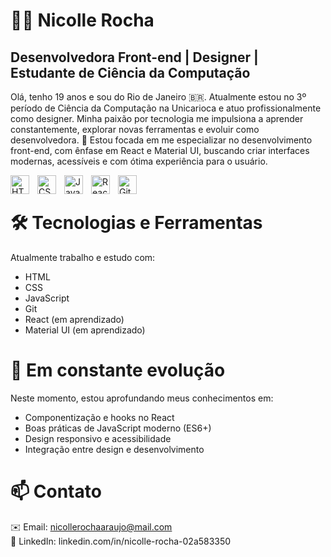 # 👩‍💻 Nicolle Rocha
## Desenvolvedora Front-end | Designer | Estudante de Ciência da Computação
Olá, tenho 19 anos e sou do Rio de Janeiro 🇧🇷. Atualmente estou no 3º período de Ciência da Computação na Unicarioca e atuo profissionalmente como designer. Minha paixão por tecnologia me impulsiona a aprender constantemente, explorar novas ferramentas e evoluir como desenvolvedora. 🚀
Estou focada em me especializar no desenvolvimento front-end, com ênfase em React e Material UI, buscando criar interfaces modernas, acessíveis e com ótima experiência para o usuário.
<br>

<img 
    align="left" 
    alt="HTML"
    title="HTML" 
    width="30px" 
    style="padding-right: 10px;" 
    src="https://cdn.jsdelivr.net/gh/devicons/devicon@latest/icons/html5/html5-original.svg" 
/>
<img 
    align="left" 
    alt="CSS" 
    title="CSS"
    width="30px" 
    style="padding-right: 10px;" 
    src="https://cdn.jsdelivr.net/gh/devicons/devicon@latest/icons/css3/css3-original.svg" 
/>
<img 
    align="left" 
    alt="JavaScript" 
    title="JavaScript"
    width="30px" 
    style="padding-right: 10px;" 
    src="https://cdn.jsdelivr.net/gh/devicons/devicon@latest/icons/javascript/javascript-original.svg" 
/>
<img 
    align="left" 
    alt="React"
    title="React" 
    width="30px" 
    style="padding-right: 10px;" 
    src="https://cdn.jsdelivr.net/gh/devicons/devicon@latest/icons/react/react-original.svg" 
/>

<img 
    align="left" 
    alt="Git" 
    title="Git"
    width="30px" 
    style="padding-right: 10px;" 
    src="https://cdn.jsdelivr.net/gh/devicons/devicon@latest/icons/git/git-original.svg" 
/>
<br>

# 🛠️ Tecnologias e Ferramentas
Atualmente trabalho e estudo com:
- HTML
- CSS
- JavaScript
- Git
- React (em aprendizado)
- Material UI (em aprendizado)

# 🌱 Em constante evolução
Neste momento, estou aprofundando meus conhecimentos em:
- Componentização e hooks no React
- Boas práticas de JavaScript moderno (ES6+)
- Design responsivo e acessibilidade
- Integração entre design e desenvolvimento

# 📫 Contato
✉️ Email: nicollerochaaraujo@mail.com <br>
💼 LinkedIn: linkedin.com/in/nicolle-rocha-02a583350
